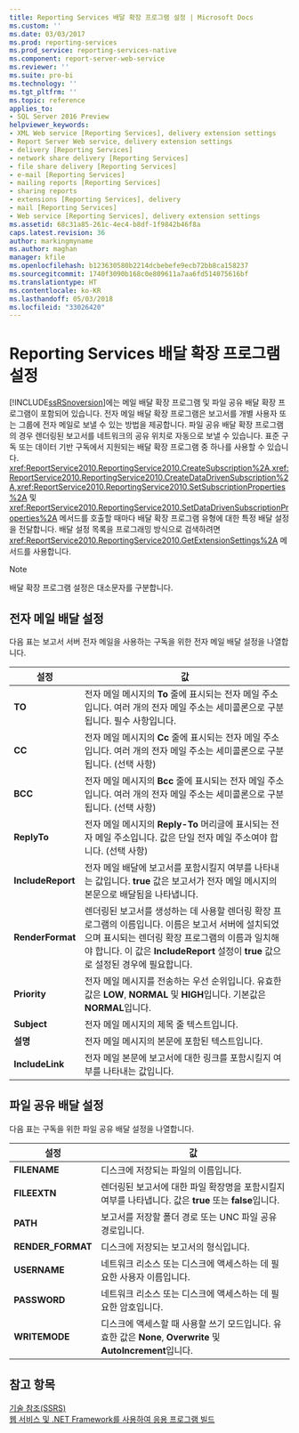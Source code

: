 ```yaml
---
title: Reporting Services 배달 확장 프로그램 설정 | Microsoft Docs
ms.custom: ''
ms.date: 03/03/2017
ms.prod: reporting-services
ms.prod_service: reporting-services-native
ms.component: report-server-web-service
ms.reviewer: ''
ms.suite: pro-bi
ms.technology: ''
ms.tgt_pltfrm: ''
ms.topic: reference
applies_to:
- SQL Server 2016 Preview
helpviewer_keywords:
- XML Web service [Reporting Services], delivery extension settings
- Report Server Web service, delivery extension settings
- delivery [Reporting Services]
- network share delivery [Reporting Services]
- file share delivery [Reporting Services]
- e-mail [Reporting Services]
- mailing reports [Reporting Services]
- sharing reports
- extensions [Reporting Services], delivery
- mail [Reporting Services]
- Web service [Reporting Services], delivery extension settings
ms.assetid: 68c31a85-261c-4ec4-b8df-1f9842b46f8a
caps.latest.revision: 36
author: markingmyname
ms.author: maghan
manager: kfile
ms.openlocfilehash: b123630580b2214dcbebefe9ecb72bb8ca158237
ms.sourcegitcommit: 1740f3090b168c0e809611a7aa6fd514075616bf
ms.translationtype: HT
ms.contentlocale: ko-KR
ms.lasthandoff: 05/03/2018
ms.locfileid: "33026420"
---
```

# <a name="reporting-services-delivery-extension-settings"></a>Reporting Services 배달 확장 프로그램 설정
  [!INCLUDE[ssRSnoversion](../../../includes/ssrsnoversion-md.md)]에는 메일 배달 확장 프로그램 및 파일 공유 배달 확장 프로그램이 포함되어 있습니다. 전자 메일 배달 확장 프로그램은 보고서를 개별 사용자 또는 그룹에 전자 메일로 보낼 수 있는 방법을 제공합니다. 파일 공유 배달 확장 프로그램의 경우 렌더링된 보고서를 네트워크의 공유 위치로 자동으로 보낼 수 있습니다. 표준 구독 또는 데이터 기반 구독에서 지원되는 배달 확장 프로그램 중 하나를 사용할 수 있습니다. <xref:ReportService2010.ReportingService2010.CreateSubscription%2A>,<xref:ReportService2010.ReportingService2010.CreateDataDrivenSubscription%2A>,<xref:ReportService2010.ReportingService2010.SetSubscriptionProperties%2A> 및 <xref:ReportService2010.ReportingService2010.SetDataDrivenSubscriptionProperties%2A> 메서드를 호출할 때마다 배달 확장 프로그램 유형에 대한 특정 배달 설정을 전달합니다. 배달 설정 목록을 프로그래밍 방식으로 검색하려면 <xref:ReportService2010.ReportingService2010.GetExtensionSettings%2A> 메서드를 사용합니다.  
  
> [!NOTE]  
>  배달 확장 프로그램 설정은 대소문자를 구분합니다.  
  
## <a name="e-mail-delivery-settings"></a>전자 메일 배달 설정  
 다음 표는 보고서 서버 전자 메일을 사용하는 구독을 위한 전자 메일 배달 설정을 나열합니다.  
  
|설정|값|  
|-------------|-----------|  
|**TO**|전자 메일 메시지의 **To** 줄에 표시되는 전자 메일 주소입니다. 여러 개의 전자 메일 주소는 세미콜론으로 구분됩니다. 필수 사항입니다.|  
|**CC**|전자 메일 메시지의 **Cc** 줄에 표시되는 전자 메일 주소입니다. 여러 개의 전자 메일 주소는 세미콜론으로 구분됩니다. (선택 사항)|  
|**BCC**|전자 메일 메시지의 **Bcc** 줄에 표시되는 전자 메일 주소입니다. 여러 개의 전자 메일 주소는 세미콜론으로 구분됩니다. (선택 사항)|  
|**ReplyTo**|전자 메일 메시지의 **Reply-To** 머리글에 표시되는 전자 메일 주소입니다. 값은 단일 전자 메일 주소여야 합니다. (선택 사항)|  
|**IncludeReport**|전자 메일 배달에 보고서를 포함시킬지 여부를 나타내는 값입니다. **true** 값은 보고서가 전자 메일 메시지의 본문으로 배달됨을 나타냅니다.|  
|**RenderFormat**|렌더링된 보고서를 생성하는 데 사용할 렌더링 확장 프로그램의 이름입니다. 이름은 보고서 서버에 설치되었으며 표시되는 렌더링 확장 프로그램의 이름과 일치해야 합니다. 이 값은 **IncludeReport** 설정이 **true** 값으로 설정된 경우에 필요합니다.|  
|**Priority**|전자 메일 메시지를 전송하는 우선 순위입니다. 유효한 값은 **LOW**, **NORMAL** 및 **HIGH**입니다. 기본값은 **NORMAL**입니다.|  
|**Subject**|전자 메일 메시지의 제목 줄 텍스트입니다.|  
|**설명**|전자 메일 메시지의 본문에 포함된 텍스트입니다.|  
|**IncludeLink**|전자 메일 본문에 보고서에 대한 링크를 포함시킬지 여부를 나타내는 값입니다.|  
  
## <a name="file-share-delivery-settings"></a>파일 공유 배달 설정  
 다음 표는 구독을 위한 파일 공유 배달 설정을 나열합니다.  
  
|설정|값|  
|-------------|-----------|  
|**FILENAME**|디스크에 저장되는 파일의 이름입니다.|  
|**FILEEXTN**|렌더링된 보고서에 대한 파일 확장명을 포함시킬지 여부를 나타냅니다. 값은 **true** 또는 **false**입니다.|  
|**PATH**|보고서를 저장할 폴더 경로 또는 UNC 파일 공유 경로입니다.|  
|**RENDER_FORMAT**|디스크에 저장되는 보고서의 형식입니다.|  
|**USERNAME**|네트워크 리소스 또는 디스크에 액세스하는 데 필요한 사용자 이름입니다.|  
|**PASSWORD**|네트워크 리소스 또는 디스크에 액세스하는 데 필요한 암호입니다.|  
|**WRITEMODE**|디스크에 액세스할 때 사용할 쓰기 모드입니다. 유효한 값은 **None**, **Overwrite** 및 **AutoIncrement**입니다.|  
  
## <a name="see-also"></a>참고 항목  
 [기술 참조&#40;SSRS&#41;](../../../reporting-services/technical-reference-ssrs.md)   
 [웹 서비스 및 .NET Framework를 사용하여 응용 프로그램 빌드](../../../reporting-services/report-server-web-service/net-framework/building-applications-using-the-web-service-and-the-net-framework.md)  
  
  
